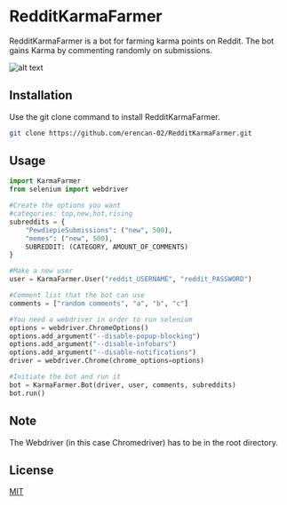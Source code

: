 # RedditKarmaFarmer

RedditKarmaFarmer is a bot for farming karma points on Reddit.
The bot gains Karma by commenting randomly on submissions.

![alt text](https://i.imgur.com/9PemMZI.png)

## Installation

Use the git clone command to install RedditKarmaFarmer.

```bash
git clone https://github.com/erencan-02/RedditKarmaFarmer.git
```

## Usage

```python
import KarmaFarmer
from selenium import webdriver

#Create the options you want
#categories: top,new,hot,rising
subreddits = {
    "PewdiepieSubmissions": ("new", 500),
    "memes": ("new", 500),
    SUBREDDIT: (CATEGORY, AMOUNT_OF_COMMENTS)
}

#Make a new user
user = KarmaFarmer.User("reddit_USERNAME", "reddit_PASSWORD")

#Comment list that the bot can use
comments = ["random comments", "a", "b", "c"]

#You need a webdriver in order to run selenium
options = webdriver.ChromeOptions()
options.add_argument("--disable-popup-blocking")
options.add_argument("--disable-infobars")
options.add_argument("--disable-notifications")
driver = webdriver.Chrome(chrome_options=options)

#Initiate the bot and run it
bot = KarmaFarmer.Bot(driver, user, comments, subreddits)
bot.run()

```

## Note
The Webdriver (in this case Chromedriver) has to be in the root directory.

## License
[MIT](https://choosealicense.com/licenses/mit/)

